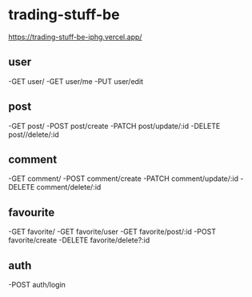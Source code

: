 # trading-stuff-be

https://trading-stuff-be-iphg.vercel.app/

## user

-GET user/
-GET user/me
-PUT user/edit

## post

-GET post/
-POST post/create
-PATCH post/update/:id
-DELETE post//delete/:id

## comment

-GET comment/
-POST comment/create
-PATCH comment/update/:id
-DELETE comment/delete/:id

## favourite

-GET favorite/
-GET favorite/user
-GET favorite/post/:id
-POST favorite/create
-DELETE favorite/delete?:id

## auth

-POST auth/login
